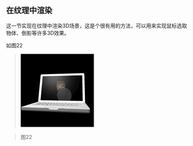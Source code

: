 ## 在纹理中渲染

这一节实现在纹理中渲染3D场景，这是个很有用的方法，可以用来实现鼠标选取物体、倒影等许多3D效果。

如图22

>![图22](../image/C1_Start/1_022.gif)

>图22